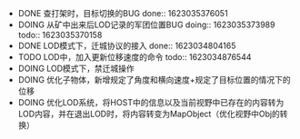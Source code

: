 - DONE 查打架时，目标切换的BUG
  done:: 1623035376051
- DOING 从矿中出来后LOD记录的军团位置BUG
  doing:: 1623035373989
  todo:: 1623035370158
- DONE LOD模式下，迁城协议的接入
  done:: 1623034804165
- TODO LOD中，加入更新位移速度的命令
  todo:: 1623034876544
- DOING LOD模式下，禁迁城操作
- DOING 优化子物体，新增规定了角度和横向速度+规定了目标位置的情况下的位移
- DOING 优化LOD系统，将HOST中的信息以及当前视野中已存在的内容转为LOD内容，并在退出LOD时，将内容转变为MapObject（优化视野中Obj的转换）